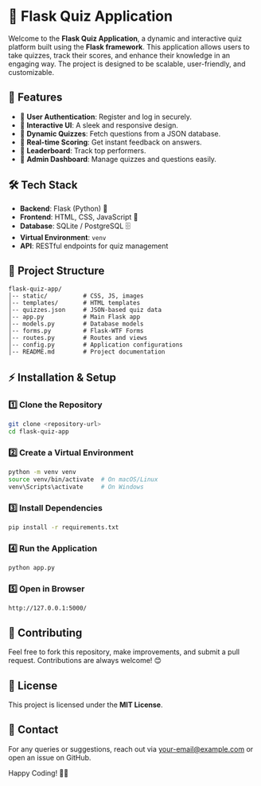 # 🧠 Flask Quiz Application

Welcome to the **Flask Quiz Application**, a dynamic and interactive quiz platform built using the **Flask framework**. This application allows users to take quizzes, track their scores, and enhance their knowledge in an engaging way. The project is designed to be scalable, user-friendly, and customizable.

## 🚀 Features

- 🔹 **User Authentication**: Register and log in securely.
- 🔹 **Interactive UI**: A sleek and responsive design.
- 🔹 **Dynamic Quizzes**: Fetch questions from a JSON database.
- 🔹 **Real-time Scoring**: Get instant feedback on answers.
- 🔹 **Leaderboard**: Track top performers.
- 🔹 **Admin Dashboard**: Manage quizzes and questions easily.

## 🛠️ Tech Stack

- **Backend**: Flask (Python) 🐍
- **Frontend**: HTML, CSS, JavaScript 🎨
- **Database**: SQLite / PostgreSQL 🗄️
- **Virtual Environment**: `venv`
- **API**: RESTful endpoints for quiz management

## 📂 Project Structure

```
flask-quiz-app/
│-- static/          # CSS, JS, images
│-- templates/       # HTML templates
│-- quizzes.json     # JSON-based quiz data
│-- app.py           # Main Flask app
│-- models.py        # Database models
│-- forms.py         # Flask-WTF Forms
│-- routes.py        # Routes and views
│-- config.py        # Application configurations
│-- README.md        # Project documentation
```

## ⚡ Installation & Setup

### 1️⃣ Clone the Repository
```sh
git clone <repository-url>
cd flask-quiz-app
```

### 2️⃣ Create a Virtual Environment
```sh
python -m venv venv
source venv/bin/activate  # On macOS/Linux
venv\Scripts\activate     # On Windows
```

### 3️⃣ Install Dependencies
```sh
pip install -r requirements.txt
```

### 4️⃣ Run the Application
```sh
python app.py
```

### 5️⃣ Open in Browser
```
http://127.0.0.1:5000/
```

## 📝 Contributing
Feel free to fork this repository, make improvements, and submit a pull request. Contributions are always welcome! 😊

## 📜 License
This project is licensed under the **MIT License**.

## 📧 Contact
For any queries or suggestions, reach out via [your-email@example.com](mailto:your-email@example.com) or open an issue on GitHub.

Happy Coding! 🚀🔥

